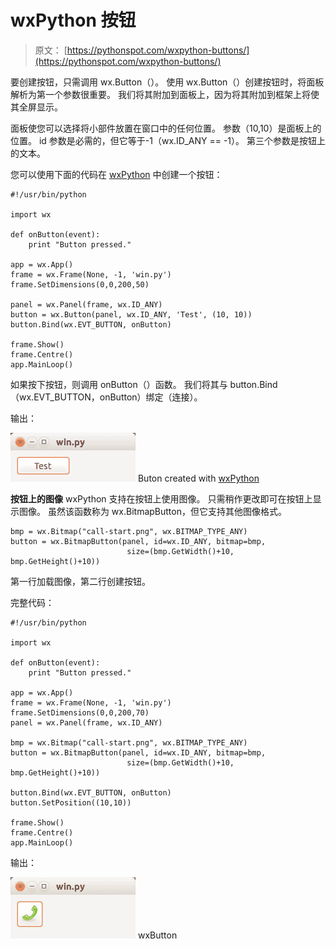# wxPython 按钮

> 原文： [https://pythonspot.com/wxpython-buttons/](https://pythonspot.com/wxpython-buttons/)

要创建按钮，只需调用 wx.Button（）。 使用 wx.Button（）创建按钮时，将面板解析为第一个参数很重要。 我们将其附加到面板上，因为将其附加到框架上将使其全屏显示。

面板使您可以选择将小部件放置在窗口中的任何位置。 参数（10,10）是面板上的位置。 id 参数是必需的，但它等于-1（wx.ID_ANY == -1）。 第三个参数是按钮上的文本。

您可以使用下面的代码在 [wxPython](https://pythonspot.com/wx/) 中创建一个按钮：

```
#!/usr/bin/python

import wx

def onButton(event):
    print "Button pressed."

app = wx.App()
frame = wx.Frame(None, -1, 'win.py')
frame.SetDimensions(0,0,200,50)

panel = wx.Panel(frame, wx.ID_ANY)
button = wx.Button(panel, wx.ID_ANY, 'Test', (10, 10))
button.Bind(wx.EVT_BUTTON, onButton)

frame.Show()
frame.Centre()
app.MainLoop()

```

如果按下按钮，则调用 onButton（）函数。 我们将其与 button.Bind（wx.EVT_BUTTON，onButton）绑定（连接）。

输出：

![wx button](img/63f4d90dfe1598c08abff7ee025b9a0b.jpg) Buton created with [wxPython](https://pythonspot.com/wx/)

**按钮上的图像** wxPython 支持在按钮上使用图像。 只需稍作更改即可在按钮上显示图像。 虽然该函数称为 wx.BitmapButton，但它支持其他图像格式。

```
bmp = wx.Bitmap("call-start.png", wx.BITMAP_TYPE_ANY)
button = wx.BitmapButton(panel, id=wx.ID_ANY, bitmap=bmp,
                          size=(bmp.GetWidth()+10, bmp.GetHeight()+10))

```

第一行加载图像，第二行创建按钮。

完整代码：

```
#!/usr/bin/python

import wx

def onButton(event):
    print "Button pressed."

app = wx.App()
frame = wx.Frame(None, -1, 'win.py')
frame.SetDimensions(0,0,200,70)
panel = wx.Panel(frame, wx.ID_ANY)

bmp = wx.Bitmap("call-start.png", wx.BITMAP_TYPE_ANY)
button = wx.BitmapButton(panel, id=wx.ID_ANY, bitmap=bmp,
                          size=(bmp.GetWidth()+10, bmp.GetHeight()+10))

button.Bind(wx.EVT_BUTTON, onButton)
button.SetPosition((10,10))

frame.Show()
frame.Centre()
app.MainLoop()

```

输出：

![wxButton](img/67a209e3d95dcfc3bcf10be8ee22a065.jpg) wxButton
